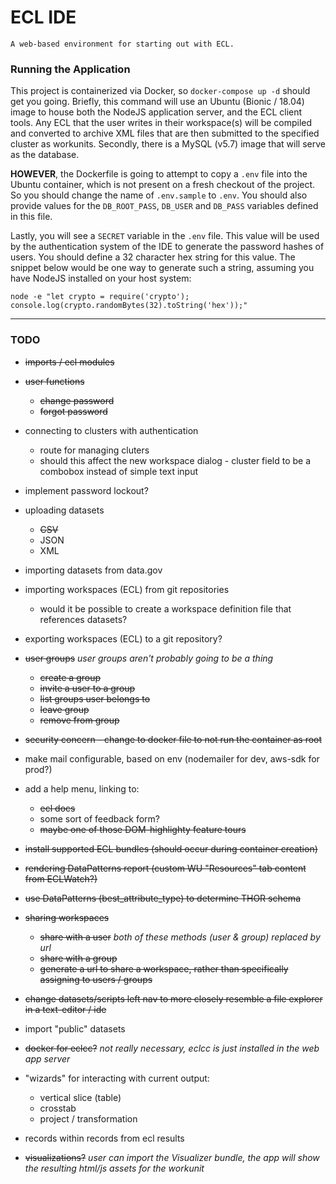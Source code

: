 # ECL IDE

    A web-based environment for starting out with ECL.


### Running the Application

This project is containerized via Docker, so `docker-compose up -d` should get you going. Briefly, this command will use an Ubuntu (Bionic / 18.04) image to house both the NodeJS application server, and the ECL client tools. Any ECL that the user writes in their workspace(s) will be compiled and converted to archive XML files that are then submitted to the specified cluster as workunits. Secondly, there is a MySQL (v5.7) image that will serve as the database.

**HOWEVER**, the Dockerfile is going to attempt to copy a `.env` file into the Ubuntu container, which is not present on a fresh checkout of the project. So you should change the name of `.env.sample` to `.env`. You should also provide values for the `DB_ROOT_PASS`, `DB_USER` and `DB_PASS` variables defined in this file.

Lastly, you will see a `SECRET` variable in the `.env` file. This value will be used by the authentication system of the IDE to generate the password hashes of users. You should define a 32 character hex string for this value. The snippet below would be one way to generate such a string, assuming you have NodeJS installed on your host system:

``` node -e "let crypto = require('crypto'); console.log(crypto.randomBytes(32).toString('hex'));" ```

---

### TODO

* ~~imports / ecl modules~~

* ~~user functions~~
  * ~~change password~~
  * ~~forgot password~~

* connecting to clusters with authentication
  * route for managing cluters
  * should this affect the new workspace dialog - cluster field to be a combobox instead of simple text input

* implement password lockout?

* uploading datasets
  * ~~CSV~~
  * JSON
  * XML

* importing datasets from data.gov

* importing workspaces (ECL) from git repositories
  * would it be possible to create a workspace definition file that references datasets?

* exporting workspaces (ECL) to a git repository?

* ~~user groups~~ _user groups aren't probably going to be a thing_
  * ~~create a group~~
  * ~~invite a user to a group~~
  * ~~list groups user belongs to~~
  * ~~leave group~~
  * ~~remove from group~~

* ~~security concern - change to docker file to not run the container as root~~

* make mail configurable, based on env (nodemailer for dev, aws-sdk for prod?)

* add a help menu, linking to:
  * ~~ecl docs~~
  * some sort of feedback form?
  * ~~maybe one of those DOM-highlighty feature tours~~

* ~~install supported ECL bundles (should occur during container creation)~~

* ~~rendering DataPatterns report (custom WU "Resources" tab content from ECLWatch?)~~

* ~~use DataPatterns (best_attribute_type) to determine THOR schema~~

* ~~sharing workspaces~~
  * ~~share with a user~~ _both of these methods (user & group) replaced by url_
  * ~~share with a group~~
  * ~~generate a url to share a workspace, rather than specifically assigning to users / groups~~

* ~~change datasets/scripts left nav to more closely resemble a file explorer in a text-editor / ide~~

* import "public" datasets

* ~~docker for eclcc?~~ _not really necessary, eclcc is just installed in the web app server_

* "wizards" for interacting with current output:
  * vertical slice (table)
  * crosstab
  * project / transformation

* records within records from ecl results

* ~~visualizations?~~ _user can import the Visualizer bundle, the app will show the resulting html/js assets for the workunit_